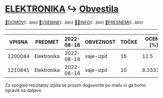 # [ELEKTRONIKA](../index.md) ↪ [Obvestila](./index.md)

[🏡DOMOV](../index.md){: .btn}
[📝VSEBINE](../Vsebine/index.md){: .btn}
[👨‍🎓INFO](../info.md){: .btn}
[💾PRESNEMI](../Presnemi/index.md){: .btn}

---
 
| VPISNA | PREDMET | 2022-08-16 | OBVEZNOST | TOČKE | OCENA [%] |
| ---- | ---- | ---- | ---- | ---- | ---- |
| 1200084 | Elektronika | 2022-08-16 | vaje-izpit | 15 | 12.5 |
| 1210841 | Elektronika | 2022-08-16 | vaje-izpit | 10 | 8.333333 |

Za vpogled rezultatov izpita se prosim dogovorite po mailu in ga bomo opravili na daljavo.
